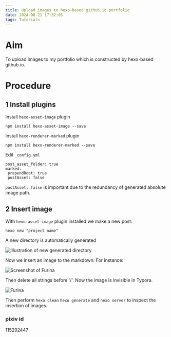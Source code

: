 ```yaml
---
title: Upload images to hexo-based github.io portfolio
date: 2024-08-21 17:32:05
tags: Tutorials
---
```


# Aim

To upload images to my portfolio which is constructed by hexo-based github.io.

<!--more-->

# Procedure

## 1 Install plugins

Install ```hexo-asset-image``` plugin

```npm install hexo-asset-image --save```



Install ```hexo-renderer-marked``` plugin

```npm install hexo-renderer-marked --save```



Edit ```_config.yml```

```
post_asset_folder: true
marked:
 prependRoot: true
 postAsset: false
```

```postAsset: false``` is important due to the redundancy of generated absolute image path.

## 2 Insert image

With ```hexo-asset-image``` plugin installed we make a new post:

```hexo new "project name"```

A new directory is automatically generated 

![Illustration of new generated directory](image-20240821215244435.png)

Now we insert an image to the markdown: For instance:

![Screenshot of Furina](image-20240821215454491.png)

Then delete all strings before '/'. Now the image is invisible in Typora.

![Furina](115292447_p0-17242485245562.jpg)

Then perform ```hexo clean``` ```hexo generate``` and ```hexo server``` to inspect the insertion of images.

### pixiv id

115292447
